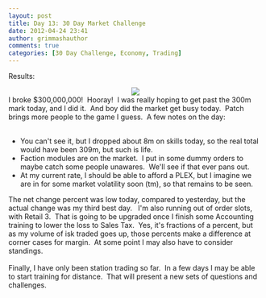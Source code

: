 ```yaml
---
layout: post
title: Day 13: 30 Day Market Challenge
date: 2012-04-24 23:41
author: grimmashauthor
comments: true
categories: [30 Day Challenge, Economy, Trading]
---
```

Results:<br /><div style="clear: both; text-align: center;"><a href="http://grimmash.com/wp-content/uploads/2012/04/Day-131.png" style="margin-left: 1em; margin-right: 1em;"><img border="0" src="http://grimmash.com/wp-content/uploads/2012/04/Day-131.png" /></a></div>I broke $300,000,000! &nbsp;Hooray! &nbsp;I was really hoping to get past the 300m mark today, and I did it. &nbsp;And boy did the market get busy today. &nbsp;Patch brings more people to the game I guess. &nbsp;A few notes on the day:<br /><br /><ul><li>You can't see it, but I dropped about 8m on skills today, so the real total would have been 309m, but such is life.</li><li>Faction modules are on the market. &nbsp;I put in some dummy orders to maybe catch some people unawares. &nbsp;We'll see if that ever pans out.</li><li>At my current rate, I should be able to afford a PLEX, but I imagine we are in for some market volatility soon (tm), so that remains to be seen.</li></ul>The net change percent was low today, compared to yesterday, but the actual change was my third best day. &nbsp; I'm also running out of order slots, with Retail 3. &nbsp;That is going to be upgraded once I finish some Accounting training to lower the loss to Sales Tax. &nbsp;Yes, it's fractions of a percent, but as my volume of isk traded goes up, those percents make a difference at corner cases for margin. &nbsp;At some point I may also have to consider standings.<br /><br />Finally, I have only been station trading so far. &nbsp;In a few days I may be able to start training for distance. &nbsp;That will present a new sets of questions and challenges.
